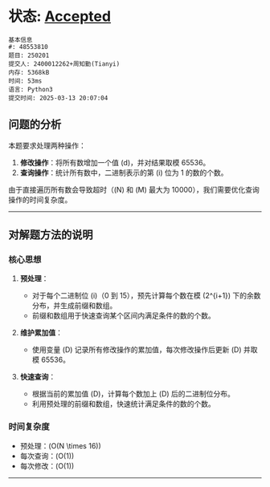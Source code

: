 # 状态: [Accepted](http://xzmdsa.openjudge.cn/2025hw2/solution/48553810/)
```
基本信息
#: 48553810
题目: 250201
提交人: 2400012262+周知勤(Tianyi)
内存: 5368kB
时间: 53ms
语言: Python3
提交时间: 2025-03-13 20:07:04
```

## 问题的分析

本题要求处理两种操作：  
1. **修改操作**：将所有数增加一个值 \(d\)，并对结果取模 65536。  
2. **查询操作**：统计所有数中，二进制表示的第 \(i\) 位为 1 的数的个数。  

由于直接遍历所有数会导致超时（\(N\) 和 \(M\) 最大为 10000），我们需要优化查询操作的时间复杂度。

---

## 对解题方法的说明

### 核心思想
1. **预处理**：  
   - 对于每个二进制位 \(i\)（0 到 15），预先计算每个数在模 \(2^{i+1}\) 下的余数分布，并生成前缀和数组。  
   - 前缀和数组用于快速查询某个区间内满足条件的数的个数。  

2. **维护累加值**：  
   - 使用变量 \(D\) 记录所有修改操作的累加值，每次修改操作后更新 \(D\) 并取模 65536。  

3. **快速查询**：  
   - 根据当前的累加值 \(D\)，计算每个数加上 \(D\) 后的二进制位分布。  
   - 利用预处理的前缀和数组，快速统计满足条件的数的个数。  

### 时间复杂度
- 预处理：\(O(N \times 16)\)  
- 每次查询：\(O(1)\)  
- 每次修改：\(O(1)\)  

---
